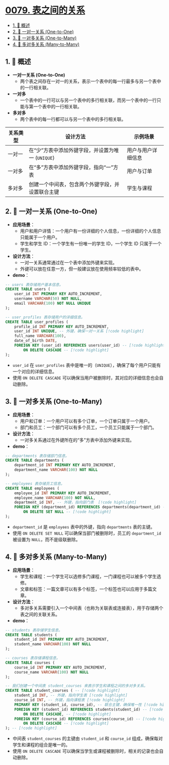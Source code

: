 # [0079. 表之间的关系](https://github.com/Tdahuyou/TNotes.nodejs/tree/main/notes/0079.%20%E8%A1%A8%E4%B9%8B%E9%97%B4%E7%9A%84%E5%85%B3%E7%B3%BB)

<!-- region:toc -->

- [1. 📒 概述](#1--概述)
- [2. 📒 一对一关系 (One-to-One)](#2--一对一关系-one-to-one)
- [3. 📒 一对多关系 (One-to-Many)](#3--一对多关系-one-to-many)
- [4. 📒 多对多关系 (Many-to-Many)](#4--多对多关系-many-to-many)

<!-- endregion:toc -->

## 1. 📒 概述

- **一对一关系 (One-to-One)**
  - 两个表之间存在一对一的关系，表示一个表中的每一行最多与另一个表中的一行相关联。
- **一对多**
  - 一个表中的一行可以与另一个表中的多行相关联，而另一个表中的一行只能与第一个表中的一行相关联。
- **多对多**
  - 两个表中的每一行都可以与另一个表中的多行相关联。

| 关系类型 | 设计方法 | 示例场景 |
| --- | --- | --- |
| 一对一 | 在“少”方表中添加外键字段，并设置为唯一 (`UNIQUE`) | 用户与用户详细信息 |
| 一对多 | 在“多”方表中添加外键字段，指向“一”方表 | 用户与订单 |
| 多对多 | 创建一个中间表，包含两个外键字段，并设置联合主键 | 学生与课程 |

## 2. 📒 一对一关系 (One-to-One)

- **应用场景**：
  - 用户和用户详情：一个用户有一份详细的个人信息，一份详细的个人信息只能属于一个用户。
  - 学生和学生 ID：一个学生有一份唯一的学生 ID，一个学生 ID 只属于一个学生。
- **设计方法**：
  - 一对一关系通常通过在一个表中添加外键来实现。
  - 外键可以放在任意一方，但一般建议放在使用频率较低的表中。
- **demo**：

```sql
-- users 表存储用户基本信息。
CREATE TABLE users (
    user_id INT PRIMARY KEY AUTO_INCREMENT,
    username VARCHAR(50) NOT NULL,
    email VARCHAR(100) NOT NULL UNIQUE
);

-- user_profiles 表存储用户的详细信息。
CREATE TABLE user_profiles (
    profile_id INT PRIMARY KEY AUTO_INCREMENT,
    user_id INT UNIQUE, -- 外键，确保一对一关系 [!code highlight]
    full_name VARCHAR(100),
    date_of_birth DATE,
    FOREIGN KEY (user_id) REFERENCES users(user_id) -- [!code highlight]
        ON DELETE CASCADE -- [!code highlight]
);
```

- `user_id` 在 `user_profiles` 表中是唯一的（`UNIQUE`），确保了每个用户只能有一个对应的详细信息。
- 使用 `ON DELETE CASCADE` 可以确保当用户被删除时，其对应的详细信息也会自动删除。

## 3. 📒 一对多关系 (One-to-Many)

- **应用场景**：
  - 用户和订单：一个用户可以有多个订单，一个订单只属于一个用户。
  - 部门和员工：一个部门可以有多个员工，一个员工只能属于一个部门。
- **设计方法**：
  - 一对多关系通过在外键所在的“多”方表中添加外键来实现。
- **demo**：

```sql
-- departments 表存储部门信息。
CREATE TABLE departments (
    department_id INT PRIMARY KEY AUTO_INCREMENT,
    department_name VARCHAR(100) NOT NULL
);

-- employees 表存储员工信息。
CREATE TABLE employees (
    employee_id INT PRIMARY KEY AUTO_INCREMENT,
    employee_name VARCHAR(100) NOT NULL,
    department_id INT, -- 外键，指向部门表  [!code highlight]
    FOREIGN KEY (department_id) REFERENCES departments(department_id) -- [!code highlight]
        ON DELETE SET NULL -- [!code highlight]
);
```

- `department_id` 是 `employees` 表中的外键，指向 `departments` 表的主键。
- 使用 `ON DELETE SET NULL` 可以确保当部门被删除时，员工的 `department_id` 被设置为 `NULL`，而不是级联删除。

## 4. 📒 多对多关系 (Many-to-Many)

- **应用场景**：
  - 学生和课程：一个学生可以选修多门课程，一门课程也可以被多个学生选修。
  - 文章和标签：一篇文章可以有多个标签，一个标签也可以应用于多篇文章。
- **设计方法**：
  - 多对多关系需要引入一个中间表（也称为关联表或连接表），用于存储两个表之间的关联关系。
- **demo**：

```sql
-- students 表存储学生信息。
CREATE TABLE students (
    student_id INT PRIMARY KEY AUTO_INCREMENT,
    student_name VARCHAR(100) NOT NULL
);

-- courses 表存储课程信息。
CREATE TABLE courses (
    course_id INT PRIMARY KEY AUTO_INCREMENT,
    course_name VARCHAR(100) NOT NULL
);

-- 我们创建一个中间表 student_courses 来表示学生和课程之间的多对多关系。
CREATE TABLE student_courses ( -- [!code highlight]
    student_id INT, -- 外键，指向学生表 [!code highlight]
    course_id INT, -- 外键，指向课程表 [!code highlight]
    PRIMARY KEY (student_id, course_id), -- 联合主键，确保唯一性 [!code highlight]
    FOREIGN KEY (student_id) REFERENCES students(student_id) -- [!code highlight]
        ON DELETE CASCADE, -- [!code highlight]
    FOREIGN KEY (course_id) REFERENCES courses(course_id) -- [!code highlight]
        ON DELETE CASCADE -- [!code highlight]
); -- [!code highlight]
```

- 中间表 `student_courses` 的主键由 `student_id` 和 `course_id` 组成，确保每对学生和课程的组合是唯一的。
- 使用 `ON DELETE CASCADE` 可以确保当学生或课程被删除时，相关的记录也会自动删除。
